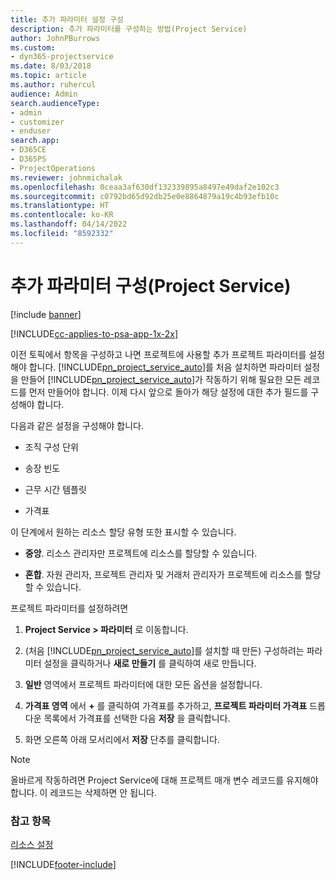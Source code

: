 ```yaml
---
title: 추가 파라미터 설정 구성
description: 추가 파라미터를 구성하는 방법(Project Service)
author: JohnPBurrows
ms.custom:
- dyn365-projectservice
ms.date: 8/03/2018
ms.topic: article
ms.author: ruhercul
audience: Admin
search.audienceType:
- admin
- customizer
- enduser
search.app:
- D365CE
- D365PS
- ProjectOperations
ms.reviewer: johnmichalak
ms.openlocfilehash: 0ceaa3af630df132339895a8497e49daf2e102c3
ms.sourcegitcommit: c0792bd65d92db25e0e8864879a19c4b93efb10c
ms.translationtype: HT
ms.contentlocale: ko-KR
ms.lasthandoff: 04/14/2022
ms.locfileid: "8592332"
---
```

# <a name="configure-additional-parameter-settings-project-service"></a>추가 파라미터 구성(Project Service)

[!include [banner](../includes/psa-now-project-operations.md)]

[!INCLUDE[cc-applies-to-psa-app-1x-2x](../includes/cc-applies-to-psa-app-1x-2x.md)]

이전 토픽에서 항목을 구성하고 나면 프로젝트에 사용할 추가 프로젝트 파라미터를 설정해야 합니다. [!INCLUDE[pn_project_service_auto](../includes/pn-project-service-auto.md)]를 처음 설치하면 파라미터 설정을 만들어 [!INCLUDE[pn_project_service_auto](../includes/pn-project-service-auto.md)]가 작동하기 위해 필요한 모든 레코드를 먼저 만들어야 합니다. 이제 다시 앞으로 돌아가 해당 설정에 대한 추가 필드를 구성해야 합니다.  
  
 다음과 같은 설정을 구성해야 합니다.  
  
-   조직 구성 단위  
  
-   송장 빈도  
  
-   근무 시간 템플릿  
  
-   가격표  
 
이 단계에서 원하는 리소스 할당 유형 또한 표시할 수 있습니다.  
  
- **중앙**. 리소스 관리자만 프로젝트에 리소스를 할당할 수 있습니다.  
  
- **혼합**. 자원 관리자, 프로젝트 관리자 및 거래처 관리자가 프로젝트에 리소스를 할당할 수 있습니다.  
  
 
프로젝트 파라미터를 설정하려면  
  
1. **Project Service > 파라미터** 로 이동합니다.  
  
2. (처음 [!INCLUDE[pn_project_service_auto](../includes/pn-project-service-auto.md)]를 설치할 때 만든) 구성하려는 파라미터 설정을 클릭하거나 **새로 만들기** 를 클릭하여 새로 만듭니다.  
  
3. **일반** 영역에서 프로젝트 파라미터에 대한 모든 옵션을 설정합니다.  
  
4. **가격표 영역** 에서 **+** 를 클릭하여 가격표를 추가하고, **프로젝트 파라미터 가격표** 드롭다운 목록에서 가격표를 선택한 다음 **저장** 을 클릭합니다.  
  
5. 화면 오른쪽 아래 모서리에서 **저장** 단추를 클릭합니다.  

> [!NOTE]
> 올바르게 작동하려면 Project Service에 대해 프로젝트 매개 변수 레코드를 유지해야 합니다. 이 레코드는 삭제하면 안 됩니다.

### <a name="see-also"></a>참고 항목  
 [리소스 설정](../psa/set-up-resources.md)


[!INCLUDE[footer-include](../includes/footer-banner.md)]
